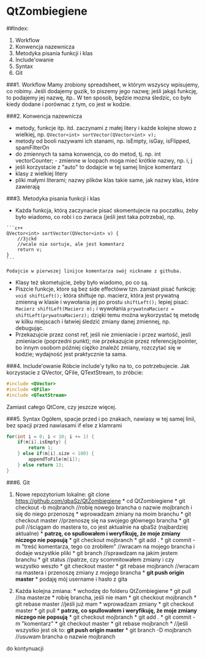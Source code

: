 # QtZombiegiene
##Index:
1. Workflow
2. Konwencja nazewnicza
3. Metodyka pisania funkcji i klas
4. Include'owanie
5. Syntax
6. Git

###1.  Workflow
Mamy zrobiony spreadsheet, w którym wszyscy wpisujemy, co robimy. Jeśli dodajemy guzik, to piszemy jego nazwę; jeśli jakąś funkcję, to podajemy jej nazwę, itp.. W ten sposob, będzie mozna śledzic, co było kiedy dodane i porównac z tym, co jest w kodzie.

###2.  Konwencja nazewnicza
  -  metody, funkcje itp. itd. zaczynami z małej litery i każde kolejne słowo z wielkiej, np.
  `QVector<int> sortVector(QVector<int> v);`
  -  metody od booli nazywami ich stanami, np. isEmpty, isGay, isFlipped, spamFilterOn
  -  do zmiennych ta sama konwencja, co do metod, tj. np. int vectorCounter;
	-  zmienne w loopach moga mieć krótkie nazwy, np. i, j
  -  jeśli korzystacie z "auto" to dodajcie w tej samej linijce komentarz
  -  klasy z wielkiej litery
  -  pliki małymi literami; nazwy plików klas takie same, jak nazwy klas, które zawierają

###3.  Metodyka pisania funkcji i klas
  -  Każda funkcja, którą zaczynacie pisać skomentujecie na poczatku, żeby było wiadomo, co robi i co zwraca (jeśli jest taka potrzeba), np.

    ```c++
	QVector<int> sortVector(QVector<int> v) {
		//3jckd
		//wcale nie sortuje, ale jest komentarz
		return v;
	}
	```

	Podajcie w pierwszej linijce komentarza swój nickname z githuba.
  -  Klasy też skometujcie, żeby było wiadomo, po co są.
  -  Piszcie funkcje, ktore są bez side effectóww tzn. zamiast pisać funkcję:
	`void shiftLeft();` która shiftuje np. macierz, która jest prywatną zmienną w klasie
	i wywołania jej po prostu `shiftLeft();` lepiej pisać: `Macierz shiftLeft(Macierz m);` i wywołania `prywatnaMacierz = shiftLeft(prywatnaMacierz);` dzięki temu można wykorzystać tę metodę w kilku miejscach i łatwiej śledzić zmiany danej zmiennej, np. debugując.
  -  Przekazujcie przez const ref, jeśli nie zmieniacie i przez wartość, jesli zmieniacie (poprzedni punkt); nie przekazujcie przez referencję/pointer, bo innym osobom później ciężko znaleźć zmiany, rozczytać się w kodzie; wydajność jest praktycznie ta sama.

###4. Include'owanie
Róbcie include'y tylko na to, co potrzebujecie. Jak korzystacie z QVector, QFile, QTextStream, to zróbcie:
```c++
#include <QVector>
#include <QFile>
#include <QTextStream>
```
Zamiast całego QtCore, czy jeszcze więcej.

###5.  Syntax
Ogółem, spacje przed i po znakach, nawiasy w tej samej linii, bez spacji przed nawiasami if else z klamrami

```c++
for(int i = 0; i < 10; i += 1) {
    if(m[i].isEmpty) {
		return 1;
	} else if(m[i].size < 100) {
    	appendToFile(m[i]);
	} else return 13;
}
```

###6.  Git
  1. Nowe repozytorium lokalne: git clone https://github.com/qbaSz/QtZombiegiene
    * cd QtZombiegiene
    * git checkout -b mojbranch //robię nowego brancha o nazwie mojbranch i się do niego przenoszę
    * wprowadzam zmiany na moim branchu
    * git checkout master //przenoszę się na swojego głównego brancha
    * git pull //ściągam do mastera to, co jest aktualnie na qbaSz (najbardziej aktualne)
    * **patrzę, co spullowałem i weryfikuję, że moje zmiany niczego nie popsują**
    * git checkout mojbranch
    * git add .
    * git commit -m "treść komentarza, tego co zrobiłem" //wracam na mojego brancha i dodaje wszystkie pliki
    * git branch //sprawdzam na jakim jestem branchu
    * git status //patrze, czy scommitowałem zmiany i czy wszystko weszło
    * git checkout master
    * git rebase mojbranch //wracam na mastera i przenoszę zmiany z mojego brancha
    * **git push origin master**
    * podaję mój username i hasło z gita

  2. Każda kolejna zmiana:
    * wchodzę do folderu QtZombiegiene
    * git pull //na masterze
    * robię brancha, jeśli nie mam
    * git checkout mojbranch
    * git rebase master //jeśli już mam
    * wprowadzam zmiany
    * git checkout master
    * git pull
    * **patrzę, co spullowałem i weryfikuję, że moje zmiany niczego nie popsują**
    * git checkout mojbranch
    * git add .
    * git commit -m "komentarz"
    * git checkout master
    * git rebase mojbranch
    * //jeśli wszystko jest ok to: **git push origin master**
    * git branch -D mojbranch //usuwam brancha o nazwie mojbranch

do kontynuacji



